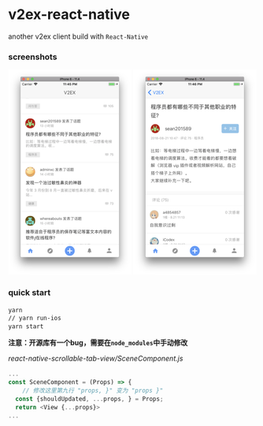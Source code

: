 # v2ex-react-native
another v2ex client build with `React-Native`

### screenshots
<div>
    <img width="250" src="https://raw.githubusercontent.com/InfiniteXyy/v2ex-react-native/master/screenshots/small1.png">
    <img width="250" src="https://raw.githubusercontent.com/InfiniteXyy/v2ex-react-native/master/screenshots/small2.png">
</div>

### quick start 
```bash
yarn 
// yarn run-ios
yarn start
```
**注意：开源库有一个bug，需要在`node_modules`中手动修改**

*react-native-scrollable-tab-view/SceneComponent.js*
```javascript
...
const SceneComponent = (Props) => {
    // 修改这里第九行 "props, }" 变为 "props }"
  const {shouldUpdated, ...props, } = Props;
  return <View {...props}>
...
```

